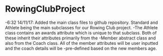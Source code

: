# RowingClubProject

-6:32 14/11/17: Added the main class files to github repository. Standard and Athlete being the main subclasses for our Rowing Club project.
-The Athlete class contains an awards attribute which is unique to that subclass. Both of these inherit their attributes primarily from the
-Member abstract class and also from the Coach class. All of the member attributes will be user inputted and the coach details will be 
-pre-defined based on the new members age.
